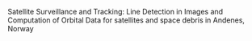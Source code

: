 Satellite Surveillance and Tracking: Line Detection in Images and Computation of Orbital Data for satellites and space debris in Andenes, Norway

